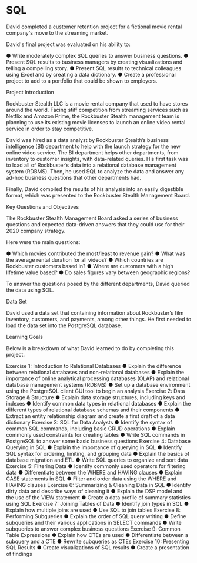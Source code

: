 # SQL
David completed a customer retention project for a fictional movie rental company's move to the streaming market. 

David's final project was evaluated on his ability to:

● Write moderately complex SQL queries to answer business questions.
● Present SQL results to business managers by creating visualizations and telling
a compelling story.
● Present SQL results to technical colleagues using Excel and by creating a
data dictionary.
● Create a professional project to add to a portfolio that could be shown to
employers.

Project Introduction

Rockbuster Stealth LLC is a movie rental company that used to have stores around the
world. Facing stiff competition from streaming services such as Netflix and Amazon Prime,
the Rockbuster Stealth management team is planning to use its existing movie licenses to
launch an online video rental service in order to stay competitive.

David was hired as a data analyst by Rockbuster Stealth’s business intelligence (BI)
department to help with the launch strategy for the new online video service. The BI
department helps other departments, from inventory to customer insights, with data-related
queries. His first task was to load all of Rockbuster’s data into a relational database
management system (RDBMS). Then, he used SQL to analyze the data and answer any
ad-hoc business questions that other departments had.

Finally, David compiled the results of his analysis into an easily digestible format, 
which was presented to the Rockbuster Stealth Management Board.

Key Questions and Objectives

The Rockbuster Stealth Management Board asked a series of business questions and
expected data-driven answers that they could use for their 2020 company strategy. 

Here were the main questions:

● Which movies contributed the most/least to revenue gain?
● What was the average rental duration for all videos?
● Which countries are Rockbuster customers based in?
● Where are customers with a high lifetime value based?
● Do sales figures vary between geographic regions?

To answer the questions posed by the different departments, David queried the data using SQL. 

Data Set

David used a data set that containing information about Rockbuster’s film inventory, customers, and payments, among other things. He first needed to load the data set into the PostgreSQL database. 

Learning Goals

Below is a breakdown of what David learned to do by completing this project.

Exercise 1: Introduction to Relational Databases
● Explain the difference between relational databases and non-relational databases
● Explain the importance of online analytical processing databases (OLAP) and
relational database management systems (RDBMS)
● Set up a database environment using the PostgreSQL client GUI tool to begin an
analysis
Exercise 2: Data Storage & Structure
● Explain data storage structures, including keys and indexes
● Identify common data types in relational databases
● Explain the different types of relational database schemas and their components
● Extract an entity relationship diagram and create a first draft of a data dictionary
Exercise 3: SQL for Data Analysts
● Identify the syntax of common SQL commands, including basic CRUD operations
● Explain commonly used constraints for creating tables
● Write SQL commands in PostgreSQL to answer some basic business questions
Exercise 4: Database Querying in SQL
● Explain the importance of querying in SQL
● Identify SQL syntax for ordering, limiting, and grouping data
● Explain the basics of database migration and ETL
● Write SQL queries to organize and sort data
Exercise 5: Filtering Data
● Identify commonly used operators for filtering data
● Differentiate between the WHERE and HAVING clauses
● Explain CASE statements in SQL
● Filter and order data using the WHERE and HAVING clauses
Exercise 6: Summarizing & Cleaning Data in SQL
● Identify dirty data and describe ways of cleaning it
● Explain the DSP model and the use of the VIEW statement
● Create a data profile of summary statistics using SQL
Exercise 7: Joining Tables of Data
● Identify join types in SQL
● Explain how multiple joins are used
● Use SQL to join tables
Exercise 8: Performing Subqueries
● Explain the order of SQL query writing
● Define subqueries and their various applications in SELECT commands
● Write subqueries to answer complex business questions
Exercise 9: Common Table Expressions
● Explain how CTEs are used
● Differentiate between a subquery and a CTE
● Rewrite subqueries as CTEs
Exercise 10: Presenting SQL Results
● Create visualizations of SQL results
● Create a presentation of findings
